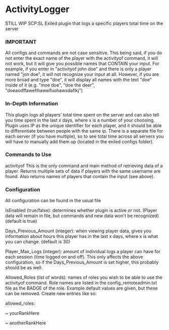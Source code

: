 # ActivityLogger
STILL WIP
SCP:SL Exiled plugin that logs a specific players total time on the server
### IMPORTANT
All configs and commands are not case sensitive. This being said, if you do not enter the exact name of the player with the activityof command, it will not work, but it will give you possible names that CONTAIN your input. For example, if you enter in "activityof john doe" and there is only a player named "jon doe", it will not recognize your input at all. However, if you are more broad and type "doe", it will display all names with the text "doe" inside of it (e.g. "moe doe", "doe the deer", "doeaodffawefihaweifuohawsdaflkj")
### In-Depth Information
This plugin logs all players' total time spent on the server and can also tell you time spent in the last x days, where x is a number of your choosing.
Plugin uses IP as the unique identifier for each player, and it should be able to differentiate between people with the same ip.
There is a separate file for each server (if you have multiple), so to see total time across all servers you will have to manually add them up (located in the exiled configs folder).
### Commands to Use
activityof <player> 
This is the only command and main method of retrieving data of a player. Returns multiple sets of data if players with the same username are found. Also returns names of players that contain the input (see above).
### Configuration
All configuration can be found in the usual file

IsEnabled (true/false): determines whether plugin is active or not. (Player data will remain in file, but commands and new data won't be recognized) (default is true)

Days_Previous_Amount (integer): when viewing player data, gives you information about hours this player has in the last x days, where x is what you can change. (default is 30)

Player_Max_Logs (integer): amount of individual logs a player can have for each session (time logged on and off). 
This only affects the above configuration, so if the Days_Previous_Amount is set higher, this probably should be as well. 

Allowed_Roles (list of words): names of roles you wish to be able to use the activityof command. Role names are listed in the config_remoteadmin.txt file as the BADGE of the role. Example default values are given, but these can be removed. Create new entries like so:

allowed_roles:

~ yourRankHere

~ anotherRankHere
   
